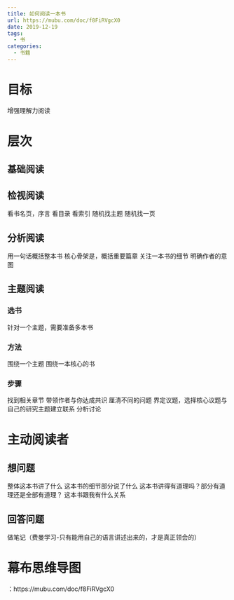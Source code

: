 ```yaml
---
title: 如何阅读一本书
url: https://mubu.com/doc/f8FiRVgcX0
date: 2019-12-19 
tags:
  - 书
categories:
  - 书籍
---
```



<!-- more -->

<h1>目标</h1>
  增强理解力阅读
<h1>层次</h1>
  <h2>基础阅读</h2>
   <h2>检视阅读</h2>
    看书名页，序言
    看目录
    看索引
    随机找主题
    随机找一页
   <h2>分析阅读</h2>
    用一句话概括整本书
    核心骨架是，概括重要篇章
    关注一本书的细节
    明确作者的意图
   <h2>主题阅读</h2>
   <h3>选书</h3>
     针对一个主题，需要准备多本书
   <h3>方法</h3>
     围绕一个主题
     围绕一本核心的书
   <h3>步骤</h3>
     找到相关章节
     带领作者与你达成共识
     厘清不同的问题
     界定议题，选择核心议题与自己的研究主题建立联系
     分析讨论
<h1>主动阅读者</h1>
  <h2>想问题</h2>
    整体这本书讲了什么
    这本书的细节部分说了什么
    这本书讲得有道理吗？部分有道理还是全部有道理？
    这本书跟我有什么关系
    <h2>回答问题</h2>
      做笔记（费曼学习-只有能用自己的语言讲述出来的，才是真正领会的）
 <h1>幕布思维导图</h1>：https://mubu.com/doc/f8FiRVgcX0
 
